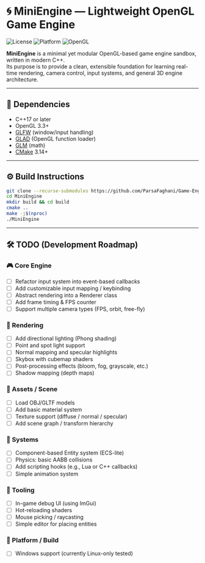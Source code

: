 # 🌀 MiniEngine — Lightweight OpenGL Game Engine

![License](https://img.shields.io/badge/license-MIT-blue.svg)
![Platform](https://img.shields.io/badge/platform-Linux-lightgrey)
![OpenGL](https://img.shields.io/badge/OpenGL-3.3+-blue)

**MiniEngine** is a minimal yet modular OpenGL-based game engine sandbox, written in modern C++.  
Its purpose is to provide a clean, extensible foundation for learning real-time rendering, camera control, input systems, and general 3D engine architecture.

---

## 🧩 Dependencies

- C++17 or later  
- OpenGL 3.3+  
- [GLFW](https://www.glfw.org/) (window/input handling)  
- [GLAD](https://github.com/Dav1dde/glad) (OpenGL function loader)  
- [GLM](https://github.com/g-truc/glm) (math)  
- [CMake](https://cmake.org/) 3.14+

---

## ⚙️ Build Instructions

```bash
git clone --recurse-submodules https://github.com/ParsaFaghani/Game-Engine.git
cd MiniEngine
mkdir build && cd build
cmake ..
make -j$(nproc)
./MiniEngine
```

---

## 🛠️ TODO (Development Roadmap)

### 🎮 Core Engine
- [ ] Refactor input system into event-based callbacks
- [ ] Add customizable input mapping / keybinding
- [ ] Abstract rendering into a Renderer class
- [ ] Add frame timing & FPS counter
- [ ] Support multiple camera types (FPS, orbit, free-fly)

### 🔦 Rendering
- [ ] Add directional lighting (Phong shading)
- [ ] Point and spot light support
- [ ] Normal mapping and specular highlights
- [ ] Skybox with cubemap shaders
- [ ] Post-processing effects (bloom, fog, grayscale, etc.)
- [ ] Shadow mapping (depth maps)

### 🎨 Assets / Scene
- [ ] Load OBJ/GLTF models
- [ ] Add basic material system
- [ ] Texture support (diffuse / normal / specular)
- [ ] Add scene graph / transform hierarchy

### 🧠 Systems
- [ ] Component-based Entity system (ECS-lite)
- [ ] Physics: basic AABB collisions
- [ ] Add scripting hooks (e.g., Lua or C++ callbacks)
- [ ] Simple animation system

### 🧪 Tooling
- [ ] In-game debug UI (using ImGui)
- [ ] Hot-reloading shaders
- [ ] Mouse picking / raycasting
- [ ] Simple editor for placing entities

### 🐧 Platform / Build
- [ ] Windows support (currently Linux-only tested)
